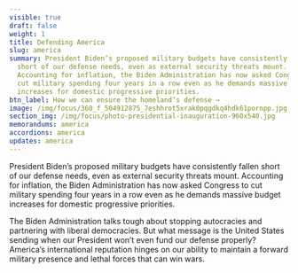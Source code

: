 ```yaml
---
visible: true
draft: false
weight: 1
title: Defending America
slug: america
summary: President Biden’s proposed military budgets have consistently fallen
  short of our defense needs, even as external security threats mount.
  Accounting for inflation, the Biden Administration has now asked Congress to
  cut military spending four years in a row even as he demands massive budget
  increases for domestic progressive priorities.
btn_label: How we can ensure the homeland’s defense →
image: /img/focus/360_f_504912875_7eshhrot5xrak0pqgdkq4hdk61pornpp.jpg
section_img: /img/focus/photo-presidential-inauguration-960x540.jpg
memorandums: america
accordions: america
updates: america
---
```

President Biden’s proposed military budgets have consistently fallen short of our defense needs, even as external security threats mount. Accounting for inflation, the Biden Administration has now asked Congress to cut military spending four years in a row even as he demands massive budget increases for domestic progressive priorities.

The Biden Administration talks tough about stopping autocracies and partnering with liberal democracies. But what message is the United States sending when our President won’t even fund our defense properly? America’s international reputation hinges on our ability to maintain a forward military presence and lethal forces that can win wars.
